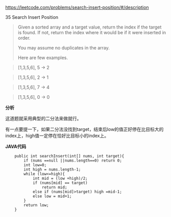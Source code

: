https://leetcode.com/problems/search-insert-position/#/description

35 Search Insert Position

> Given a sorted array and a target value, return the index if the target is found. If not, return the index where it would be if it were inserted in order.
> 
> You may assume no duplicates in the array.
> 
> Here are few examples.

> [1,3,5,6], 5 → 2

> [1,3,5,6], 2 → 1

> [1,3,5,6], 7 → 4

> [1,3,5,6], 0 → 0



**分析**

这道题就采用典型的二分法来做就行。

有一点要提一下，如果二分法没找到target，结束后low的值正好停在比目标大的index上，high值一定停在恰好比目标小的index上。

**JAVA代码**

```
    public int searchInsert(int[] nums, int target){
        if (nums ==null ||nums.length==0) return 0;
        int low=0;
        int high = nums.length-1;
        while (low<=high){
            int mid = (low +high)/2;
            if (nums[mid] == target)
                return mid;
            else if (nums[mid]>target) high =mid-1;
            else low = mid+1;
        }
        return low;
    }
```
